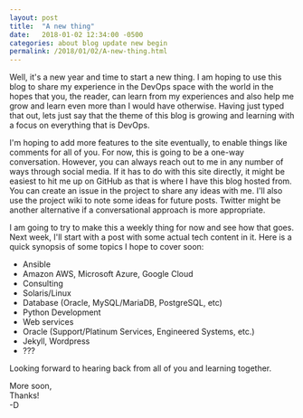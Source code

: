 ```yaml
---
layout: post
title:  "A new thing"
date:   2018-01-02 12:34:00 -0500
categories: about blog update new begin
permalink: /2018/01/02/A-new-thing.html
---
```


Well, it's a new year and time to start a new thing. I am hoping to use this blog to share my 
experience in the DevOps space with the world in the hopes that you, the reader, can learn
from my experiences and also help me grow and learn even more than I would have otherwise. Having
just typed that out, lets just say that the theme of this blog is growing and learning with a
focus on everything that is DevOps.

I'm hoping to add more features to the site eventually, to enable things like comments for all of
you. For now, this is going to be a one-way conversation. However, you can always reach out to me
in any number of ways through social media. If it has to do with this site directly, it might be
easiest to hit me up on GitHub as that is where I have this blog hosted from. You can create an
issue in the project to share any ideas with me. I'll also use the project wiki to note some ideas
for future posts. Twitter might be another alternative if a conversational approach is more
appropriate.

I am going to try to make this a weekly thing for now and see how that goes. Next week, I'll start
with a post with some actual tech content in it. Here is a quick synopsis of some topics I hope to
cover soon:

* Ansible
* Amazon AWS, Microsoft Azure, Google Cloud
* Consulting
* Solaris/Linux
* Database (Oracle, MySQL/MariaDB, PostgreSQL, etc)
* Python Development
* Web services
* Oracle (Support/Platinum Services, Engineered Systems, etc.)
* Jekyll, Wordpress
* ???

Looking forward to hearing back from all of you and learning together.

More soon,  
Thanks!  
-D
